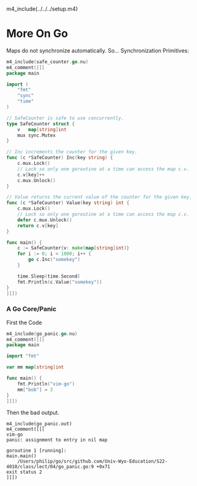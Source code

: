 
m4_include(../../../setup.m4)


More On Go 
====================

Maps do not synchronize automatically.
So... Synchronization Primitives:

```Go
m4_include(safe_counter.go.nu)
m4_comment([[[
package main

import (
	"fmt"
	"sync"
	"time"
)

// SafeCounter is safe to use concurrently.
type SafeCounter struct {
	v   map[string]int
	mux sync.Mutex
}

// Inc increments the counter for the given key.
func (c *SafeCounter) Inc(key string) {
	c.mux.Lock()
	// Lock so only one goroutine at a time can access the map c.v.
	c.v[key]++
	c.mux.Unlock()
}

// Value returns the current value of the counter for the given key.
func (c *SafeCounter) Value(key string) int {
	c.mux.Lock()
	// Lock so only one goroutine at a time can access the map c.v.
	defer c.mux.Unlock()
	return c.v[key]
}

func main() {
	c := SafeCounter{v: make(map[string]int)}
	for i := 0; i < 1000; i++ {
		go c.Inc("somekey")
	}

	time.Sleep(time.Second)
	fmt.Println(c.Value("somekey"))
}
]]])
```

### A Go Core/Panic 

First the Code

```Go
m4_include(go_panic.go.nu)
m4_comment([[[
package main

import "fmt"

var mm map[string]int

func main() {
	fmt.Println("vim-go")
	mm["bob"] = 3
}
]]])
```

Then the bad output.


```
m4_include(go_panic.out)
m4_comment([[[
vim-go
panic: assignment to entry in nil map

goroutine 1 [running]:
main.main()
	/Users/philip/go/src/github.com/Univ-Wyo-Education/S22-4010/class/lect/04/go_panic.go:9 +0x71
exit status 2
]]])
```

